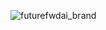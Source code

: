 ![futurefwdai_brand](https://github.com/user-attachments/assets/605e0a72-4f82-40a0-989d-dca5a84a42f5)
